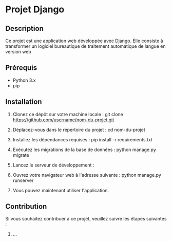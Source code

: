 # Projet Django

## Description
Ce projet est une application web développée avec Django. Elle consiste à transformer un logiciel bureautique de traitement automatique de langue en version web

## Prérequis
- Python 3.x
- pip

## Installation
1. Clonez ce dépôt sur votre machine locale : 
    git clone https://github.com/username/nom-du-projet.git

2. Déplacez-vous dans le répertoire du projet :
    cd nom-du-projet

3. Installez les dépendances requises :
    pip install -r requirements.txt

4. Exécutez les migrations de la base de données :
    python manage.py migrate

5. Lancez le serveur de développement :


6. Ouvrez votre navigateur web à l'adresse suivante :
    python manage.py runserver

7. Vous pouvez maintenant utiliser l'application.

## Contribution
Si vous souhaitez contribuer à ce projet, veuillez suivre les étapes suivantes :

1. ...

